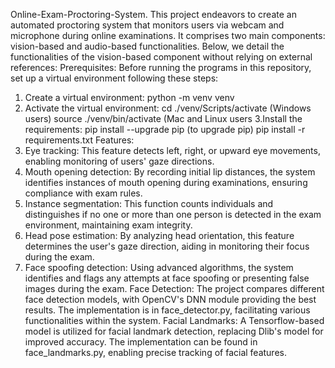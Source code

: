 
Online-Exam-Proctoring-System. This project endeavors to create an automated proctoring system that monitors users via webcam and microphone during online examinations. It comprises two main components: vision-based and audio-based functionalities. Below, we detail the functionalities of the vision-based component without relying on external references:
Prerequisites: Before running the programs in this repository, set up a virtual environment following these steps:
1.	Create a virtual environment: python -m venv venv
2.	Activate the virtual environment: cd ./venv/Scripts/activate (Windows users)
source ./venv/bin/activate (Mac and Linux users
3.Install the requirements: pip install --upgrade pip (to upgrade pip)
pip install -r requirements.txt
Features:
1.	Eye tracking: This feature detects left, right, or upward eye movements, enabling monitoring of users' gaze directions.
2.	Mouth opening detection: By recording initial lip distances, the system identifies instances of mouth opening during examinations, ensuring compliance with exam rules.
3.	Instance segmentation: This function counts individuals and distinguishes if no one or more than one person is detected in the exam environment, maintaining exam integrity.
4.	Head pose estimation: By analyzing head orientation, this feature determines the user's gaze direction, aiding in monitoring their focus during the exam.
5.	Face spoofing detection: Using advanced algorithms, the system identifies and flags any attempts at face spoofing or presenting false images during the exam.
Face Detection: The project compares different face detection models, with OpenCV's DNN module providing the best results. The implementation is in face_detector.py, facilitating various functionalities within the system.
Facial Landmarks: A Tensorflow-based model is utilized for facial landmark detection, replacing Dlib's model for improved accuracy. The implementation can be found in face_landmarks.py, enabling precise tracking of facial features.

